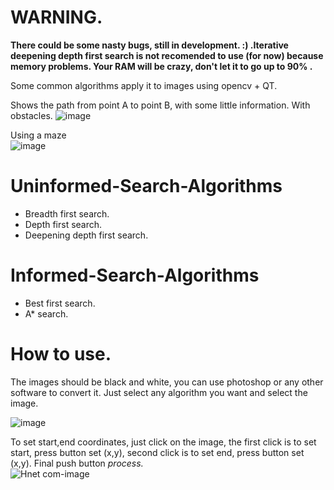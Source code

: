 # WARNING.
<b> There could be some nasty bugs, still in development. :) .Iterative deepening depth first search is not recomended to use (for now) because memory problems. Your RAM will be crazy, don't let it to go up to 90% .</b>

Some common algorithms apply it to images using opencv + QT.

Shows the path from point A to point B, with some little information. With obstacles.
![image](https://user-images.githubusercontent.com/30558331/117749799-fb789200-b1d7-11eb-8cee-167e8b59cee9.png)

Using a maze <br>
![image](https://user-images.githubusercontent.com/30558331/117750028-5ad6a200-b1d8-11eb-8c39-abac24c364e6.png)

# Uninformed-Search-Algorithms
- Breadth first search.
- Depth first search.
- Deepening depth first search.

# Informed-Search-Algorithms
- Best first search.
- A* search.

# How to use.
The images should be black and white, you can use photoshop or any other software to convert it.
Just select any algorithm you want and select the image.

![image](https://user-images.githubusercontent.com/30558331/117749675-c79d6c80-b1d7-11eb-8e7e-39705585c259.png)

To set start,end coordinates, just click on the image, the first click is to set start, press button set (x,y), 
second click is to set end, press button set (x,y). 
Final push button <i>process.</i> <br>
![Hnet com-image](https://user-images.githubusercontent.com/30558331/117750962-edc40c00-b1d9-11eb-8837-dd554de10c1a.gif)

